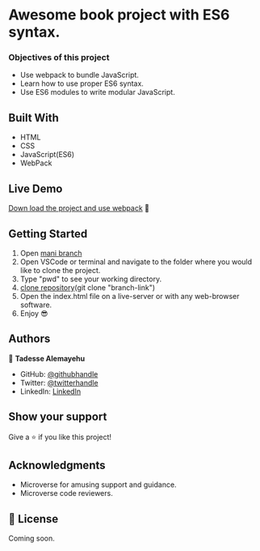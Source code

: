 # Awesome book project with ES6 syntax.

### Objectives of this project
- Use webpack to bundle JavaScript.
- Learn how to use proper ES6 syntax.
- Use ES6 modules to write modular JavaScript.

## Built With

- HTML
- CSS 
- JavaScript(ES6)
- WebPack

## Live Demo

[Down load the project and use webpack](https://github.com/Tadesse-Alemayehu/To-Do-list/tree/list-structure) 🙂


## Getting Started

1. Open [mani branch](https://github.com/Tadesse-Alemayehu/To-Do-list) 
2. Open VSCode or terminal and navigate to the folder where you would like to clone the project.
3. Type "pwd" to see your working directory.
4. [clone repository](git@github.com:Tadesse-Alemayehu/To-Do-list)(git clone "branch-link")
5. Open the index.html file on a live-server or with any web-browser software. 
6. Enjoy 😎

## Authors

👤 **Tadesse Alemayehu**

- GitHub: [@githubhandle](https://github.com/Tadesse-Alemayehu) 
- Twitter: [@twitterhandle](https://twitter.com/TadesseWebDev)
- LinkedIn: [LinkedIn](https://www.linkedin.com/in/tadesse-alemayehu-60141a221/)

## Show your support

Give a ⭐️ if you like this project!
## Acknowledgments

- Microverse for amusing support and guidance.
- Microverse code reviewers.

## 📝 License

Coming soon.
